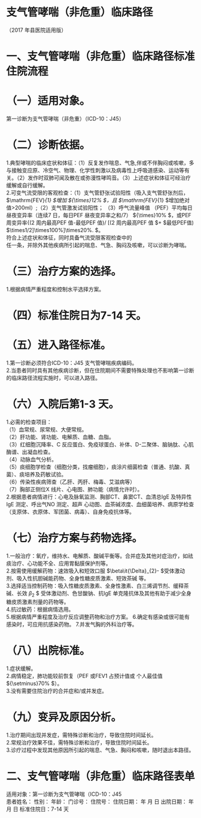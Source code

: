 # 支气管哮喘（非危重）临床路径  
（2017 年县医院适用版）  
# 一、支气管哮喘（非危重）临床路径标准住院流程  
# （一）适用对象。  
第一诊断为支气管哮喘（非危重）（ICD-10：J45）  
# （二）诊断依据。  
1.典型哮喘的临床症状和体征：（1）反复发作喘息、气急,伴或不伴胸闷或咳嗽，多与接触变应原、冷空气、物理、化学性刺激以及病毒性上呼吸道感染、运动等有关。（2）发作时双肺可闻及散在或弥漫性哮鸣音。（3）上述症状和体征可经治疗缓解或自行缓解。  
2.可变气流受限的客观检查：（1）支气管舒张试验阳性（吸入支气管舒张剂后， $\mathrm{FEV}_{1} $增加 ${\times}12\% $，且 $\mathrm{FEV}_{1} $增加绝对值>200ml）;（2）支气管激发试验阳性； （3）呼气流量峰值 （PEF）平均每日昼夜变异率（连续7 日，每日PEF 昼夜变异率之和/7） ${\times}10\% $，或PEF 周变异率{(2 周内最高PEF 值-最低PEF 值)/ [(2 周内最高PEF 值 $+ $最低PEF值) $\times1/2]\times100\%]\times20\%. $。  
符合上述症状和体征，同时具备气流受限客观检查中的  
任一条，并除外其他疾病所引起的喘息、气急、胸闷及咳嗽，可以诊断为哮喘。  
# （三）治疗方案的选择。  
1.根据病情严重程度和控制水平选择方案。  
# （四）标准住院日为7-14 天。  
# （五）进入路径标准。  
1.第一诊断必须符合ICD-10：J45 支气管哮喘疾病编码。  
2.当患者同时具有其他疾病诊断，但在住院期间不需要特殊处理也不影响第一诊断的临床路径流程实施时，可以进入路径。  
# （六）入院后第1-3 天。  
1.必需的检查项目：  
（1）血常规、尿常规、大便常规。  
（2）肝功能、肾功能、电解质、血糖、血脂。  
（3）红细胞沉降率、C 反应蛋白、免疫球蛋白、补体、D-二聚体、脑钠肽、心肌酶谱、出凝血检查。  
（4）动脉血气分析。  
（5）痰细胞学检查（细胞分类，找瘤细胞），痰涂片细菌检查（普通、抗酸、真菌）、痰培养及药敏试验。  
（6）传染性疾病筛查（乙肝、丙肝、梅毒、艾滋病等）  
（7）胸部正侧位X 线片、心电图、肺功能（病情允许时）。  
2.根据患者病情进行：心电及脉氧监测、胸部CT、鼻窦CT、血清总IgE 及特异性IgE 测定、呼出气NO 测定、超声 心动图、血茶碱浓度、血细菌培养、病原学检查（支原体、衣原体、军团菌、病毒）、自身免疫抗体等。  
# （七）治疗方案与药物选择。  
1.一般治疗：氧疗，维持水、电解质、酸碱平衡等。合并症及其他对症治疗，如祛痰治疗、心功能不全、应用胃黏膜保护剂等。  
2.按需使用缓解药物：速效吸入和短效口服 $\beta\it{\Delta}_{2}- $受体激动剂、吸入性抗胆碱能药物、全身性糖皮质激素、短效茶碱 等。  
3.选择适当控制药物：吸入性糖皮质激素、全身性激素、白三烯调节剂、缓释茶碱、长效  $\beta_{2}$ $ 受体激动剂、色甘酸钠、抗IgE 单克隆抗体及其他有助于减少全身糖皮质激素剂量的药物等。  
4.抗过敏药：根据病情选用。  
5.根据病情严重程度及治疗反应调整药物和治疗方案。 6.确定有感染或很可能有感染时，可应用抗感染药物。 7.并发气胸的外科治疗等。  
# （八）出院标准。  
1.症状缓解。  
2.病情稳定，肺功能较前恢复（PEF 或FEV1 占预计值或 个人最佳值 ${\setminus}70\% $）。  
3.没有需要住院治疗的合并症和/或并发症。  
# （九）变异及原因分析。  
1.治疗期间出现并发症，需特殊诊断和治疗，导致住院时间延长。  
2.常规治疗效果不佳，需特殊诊断和治疗，导致住院时间延长。  
3.诊疗过程中发现其他原因所引起的喘息、气急、胸闷和咳嗽，随时退出本路径。  
# 二、支气管哮喘（非危重）临床路径表单  
适用对象：第一诊断为支气管哮喘（ICD-10：J45  
患者姓名：           性别：       年龄：        门诊号：       住院号：       住院日期：    年   月   日   出院日期：   年   月   日   标准住院日：7-14 天  

